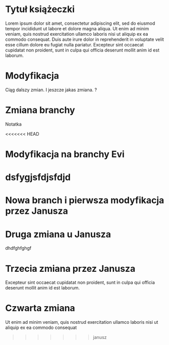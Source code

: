 # Tytuł książeczki
Lorem ipsum dolor sit amet, consectetur adipiscing elit, sed do eiusmod tempor incididunt ut labore et dolore magna aliqua. Ut enim ad minim veniam, quis nostrud exercitation ullamco laboris nisi ut aliquip ex ea commodo consequat. Duis aute irure dolor in reprehenderit in voluptate velit esse cillum dolore eu fugiat nulla pariatur. Excepteur sint occaecat cupidatat non proident, sunt in culpa qui officia deserunt mollit anim id est laborum.

# Modyfikacja
Ciąg dalszy zmian.
I jeszcze jakas zmiana.
?

# Zmiana branchy
Notatka

<<<<<<< HEAD
# Modyfikacja na branchy Evi
dsfygjsfdjsfdjd
=======
# Nowa branch i pierwsza modyfikacja przez Janusza

# Druga zmiana u Janusza
dhdfghfghgf

# Trzecia zmiana przez Janusza
Excepteur sint occaecat cupidatat non proident, sunt in culpa qui officia deserunt mollit anim id est laborum.

# Czwarta zmiana
Ut enim ad minim veniam, quis nostrud exercitation ullamco laboris nisi ut aliquip ex ea commodo consequat
>>>>>>> janusz
